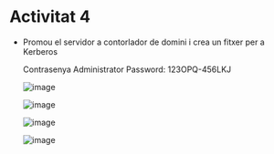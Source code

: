 # Activitat 4

- Promou el servidor a contorlador de domini i crea un fitxer per a Kerberos

  Contrasenya Administrator Password: 123OPQ-456LKJ

  ![image](https://github.com/user-attachments/assets/93a5f204-4677-4b2c-a3f9-742c71ede060)

  ![image](https://github.com/user-attachments/assets/2360e817-cf06-442b-8757-c9253cee2e2c)

  ![image](https://github.com/user-attachments/assets/5d742e77-b90c-42a2-a7fa-d479945439ba)

  ![image](https://github.com/user-attachments/assets/59550a76-640b-4769-8e34-9ab110e13ea3)

  
